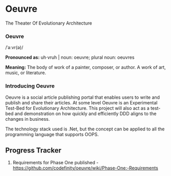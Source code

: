 # Oeuvre

The Theater Of Evolutionary Architecture

### Oeuvre
/ˈəːvr(ə)/

**Pronounced as:** uh·vruh | noun: oeuvre; plural noun: oeuvres

**Meaning:** The body of work of a painter, composer, or author. A work of art, music, or literature.

### Introducing Oeuvre

Oeuvre is a social article publishing portal that enables users to write and publish and share their articles. 
At some level Oeuvre is an Experimental Test-Bed for Evolutionary Architecture. This project will also act as a test-bed and demonstration on how quickly and efficiently DDD aligns to the changes in business.

The technology stack used is .Net, but the concept can be applied to all the programming language that supports OOPS.

## Progress Tracker

1. Requirements for Phase One published - https://github.com/codefinity/oeuvre/wiki/Phase-One:-Requirements
